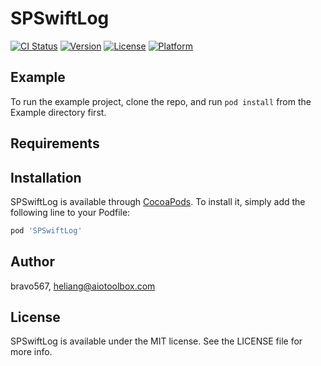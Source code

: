 # SPSwiftLog

[![CI Status](https://img.shields.io/travis/bravo567/SPSwiftLog.svg?style=flat)](https://travis-ci.org/bravo567/SPSwiftLog)
[![Version](https://img.shields.io/cocoapods/v/SPSwiftLog.svg?style=flat)](https://cocoapods.org/pods/SPSwiftLog)
[![License](https://img.shields.io/cocoapods/l/SPSwiftLog.svg?style=flat)](https://cocoapods.org/pods/SPSwiftLog)
[![Platform](https://img.shields.io/cocoapods/p/SPSwiftLog.svg?style=flat)](https://cocoapods.org/pods/SPSwiftLog)

## Example

To run the example project, clone the repo, and run `pod install` from the Example directory first.

## Requirements

## Installation

SPSwiftLog is available through [CocoaPods](https://cocoapods.org). To install
it, simply add the following line to your Podfile:

```ruby
pod 'SPSwiftLog'
```

## Author

bravo567, heliang@aiotoolbox.com

## License

SPSwiftLog is available under the MIT license. See the LICENSE file for more info.
